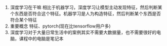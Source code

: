 <!--
 * @Author: yang && <yang@email.com>
 * @Date: 2025-10-19 19:20:07
-->
1. 深度学习在干嘛
相比于机器学习，深度学习让模型主动发现特征，然后判断某个东西是否符合这个特征。机器学习是人为构造特征，然后判断某个东西是否符合某个特征
2. 重要概念
特征、pytorch(现在比tensorflow用户多)
3. 深度学习对于大量日常生活中的案例其实不需要大数据量，也不需要很好的电脑，课程中的电脑是笔记本